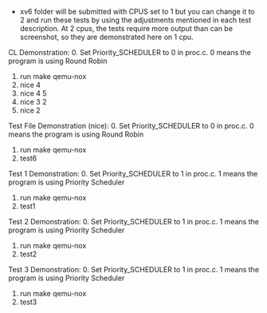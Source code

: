* xv6 folder will be submitted with CPUS set to 1 but you can change it to 2 and run these tests by using the adjustments mentioned in each test description. At 2 cpus, the tests require more output than can be screenshot, so they are demonstrated here on 1 cpu.

CL Demonstration: 
0. Set Priority_SCHEDULER to 0 in proc.c. 0 means the program is using Round Robin
1. run make qemu-nox
2. nice 4
3. nice 4 5
5. nice 3 2
6. nice 2

Test File Demonstration (nice):
0. Set Priority_SCHEDULER to 0 in proc.c. 0 means the program is using Round Robin
1. run make qemu-nox
2. test6

Test 1 Demonstration: 
0. Set Priority_SCHEDULER to 1 in proc.c. 1 means the program is using Priority Scheduler
1. run make qemu-nox
2. test1

Test 2 Demonstration: 
0. Set Priority_SCHEDULER to 1 in proc.c. 1 means the program is using Priority Scheduler
1. run make qemu-nox
2. test2

Test 3 Demonstration: 
0. Set Priority_SCHEDULER to 1 in proc.c. 1 means the program is using Priority Scheduler
1. run make qemu-nox
2. test3

